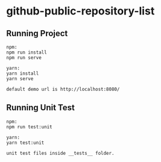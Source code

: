 # github-public-repository-list

## Running Project

```
npm:
npm run install
npm run serve

yarn:
yarn install
yarn serve

default demo url is http://localhost:8080/
```

## Running Unit Test

```
npm:
npm run test:unit

yarn:
yarn test:unit

unit test files inside __tests__ folder.
```

